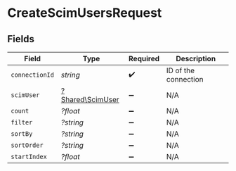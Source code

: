 # CreateScimUsersRequest


## Fields

| Field                                               | Type                                                | Required                                            | Description                                         |
| --------------------------------------------------- | --------------------------------------------------- | --------------------------------------------------- | --------------------------------------------------- |
| `connectionId`                                      | *string*                                            | :heavy_check_mark:                                  | ID of the connection                                |
| `scimUser`                                          | [?Shared\ScimUser](../../Models/Shared/ScimUser.md) | :heavy_minus_sign:                                  | N/A                                                 |
| `count`                                             | *?float*                                            | :heavy_minus_sign:                                  | N/A                                                 |
| `filter`                                            | *?string*                                           | :heavy_minus_sign:                                  | N/A                                                 |
| `sortBy`                                            | *?string*                                           | :heavy_minus_sign:                                  | N/A                                                 |
| `sortOrder`                                         | *?string*                                           | :heavy_minus_sign:                                  | N/A                                                 |
| `startIndex`                                        | *?float*                                            | :heavy_minus_sign:                                  | N/A                                                 |